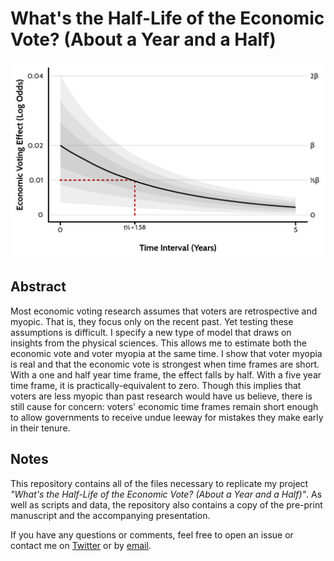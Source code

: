 # What's the Half-Life of the Economic Vote? (About a Year and a Half)

<center><img src="https://raw.githubusercontent.com/jackobailey/econ_half_life/master/_output/real_decay_plot.png"></center>

## Abstract

Most economic voting research assumes that voters are retrospective and myopic. That is, they focus only on the recent past. Yet testing these assumptions is difficult. I specify a new type of model that draws on insights from the physical sciences. This allows me to estimate both the economic vote and voter myopia at the same time. I show that voter myopia is real and that the economic vote is strongest when time frames are short. With a one and half year time frame, the effect falls by half. With a five year time frame, it is practically-equivalent to zero. Though this implies that voters are less myopic than past research would have us believe, there is still cause for concern: voters' economic time frames remain short enough to allow governments to receive undue leeway for mistakes they make early in their tenure.

## Notes

This repository contains all of the files necessary to replicate my project *"What's the Half-Life of the Economic Vote? (About a Year and a Half)"*. As well as scripts and data, the repository also contains a copy of the pre-print manuscript and the accompanying presentation.

If you have any questions or comments, feel free to open an issue or contact me on [Twitter](https://www.twitter.com/PoliSciJack) or by [email](mailto:jack.bailey@manchester.ac.uk).
